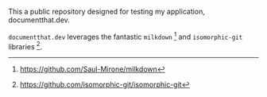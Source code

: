 This a public repository designed for testing my application, documentthat.dev. 

`documentthat.dev` leverages the fantastic `milkdown` [^1] and `isomorphic-git` libraries [^2].

[^1]: https://github.com/Saul-Mirone/milkdown
[^2]: https://github.com/isomorphic-git/isomorphic-git
